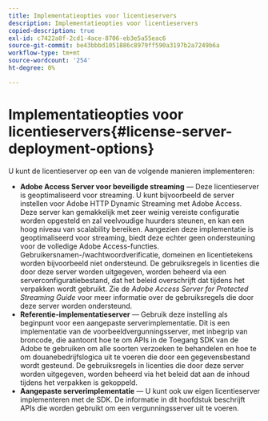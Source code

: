 ```yaml
---
title: Implementatieopties voor licentieservers
description: Implementatieopties voor licentieservers
copied-description: true
exl-id: c7422a8f-2cd1-4ace-8706-eb3e5a55eac6
source-git-commit: be43bbbd1051886c8979ff590a3197b2a7249b6a
workflow-type: tm+mt
source-wordcount: '254'
ht-degree: 0%

---
```


# Implementatieopties voor licentieservers{#license-server-deployment-options}

U kunt de licentieserver op een van de volgende manieren implementeren:

* **Adobe Access Server voor beveiligde streaming** — Deze licentieserver is geoptimaliseerd voor streaming. U kunt bijvoorbeeld de server instellen voor Adobe HTTP Dynamic Streaming met Adobe Access. Deze server kan gemakkelijk met zeer weinig vereiste configuratie worden opgesteld en zal veelvoudige huurders steunen, en kan een hoog niveau van scalability bereiken. Aangezien deze implementatie is geoptimaliseerd voor streaming, biedt deze echter geen ondersteuning voor de volledige Adobe Access-functies. Gebruikersnamen-/wachtwoordverificatie, domeinen en licentietekens worden bijvoorbeeld niet ondersteund. De gebruiksregels in licenties die door deze server worden uitgegeven, worden beheerd via een serverconfiguratiebestand, dat het beleid overschrijft dat tijdens het verpakken wordt gebruikt. Zie de *Adobe Access Server for Protected Streaming Guide* voor meer informatie over de gebruiksregels die door deze server worden ondersteund.
* **Referentie-implementatieserver** — Gebruik deze instelling als beginpunt voor een aangepaste serverimplementatie. Dit is een implementatie van de voorbeeldvergunningsserver, met inbegrip van broncode, die aantoont hoe te om APIs in de Toegang SDK van de Adobe te gebruiken om alle soorten verzoeken te behandelen en hoe te om douanebedrijfslogica uit te voeren die door een gegevensbestand wordt gesteund. De gebruiksregels in licenties die door deze server worden uitgegeven, worden beheerd via het beleid dat aan de inhoud tijdens het verpakken is gekoppeld.
* **Aangepaste serverimplementatie** — U kunt ook uw eigen licentieserver implementeren met de SDK. De informatie in dit hoofdstuk beschrijft APIs die worden gebruikt om een vergunningsserver uit te voeren.
